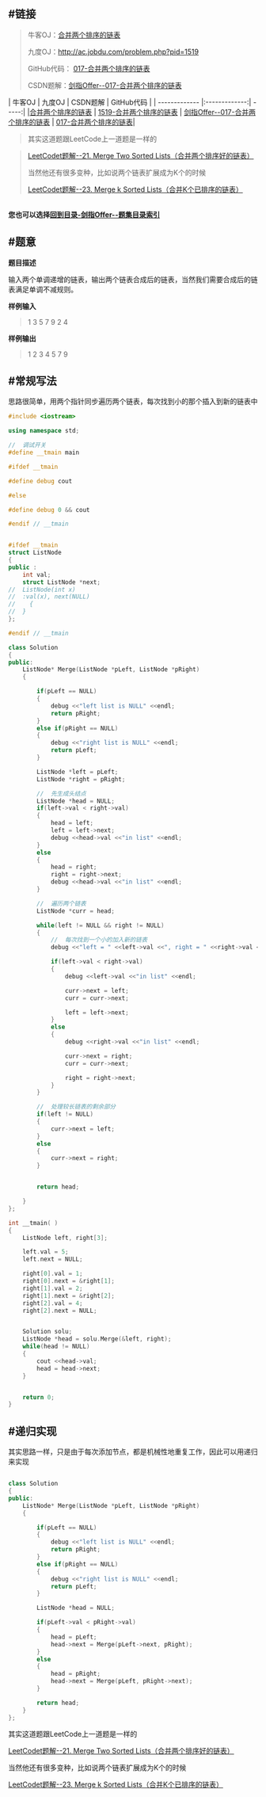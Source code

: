 #链接
------- 

>牛客OJ：[合并两个排序的链表](http://www.nowcoder.com/practice/d8b6b4358f774294a89de2a6ac4d9337?tpId=13&tqId=11169&rp=1&ru=%2Fta%2Fcoding-interviews&qru=%2Fta%2Fcoding-interviews%2Fquestion-ranking)
> 
>九度OJ：http://ac.jobdu.com/problem.php?pid=1519
> 
>GitHub代码： [017-合并两个排序的链表](https://github.com/gatieme/CodingInterviews/tree/master/017-合并两个排序的链表)
>
>CSDN题解：[剑指Offer--017-合并两个排序的链表](http://blog.csdn.net/gatieme/article/details/51138298)


| 牛客OJ | 九度OJ | CSDN题解 | GitHub代码 | 
| ------------- |:-------------:| -----:| 
|[合并两个排序的链表](http://www.nowcoder.com/practice/d8b6b4358f774294a89de2a6ac4d9337?tpId=13&tqId=11169&rp=1&ru=%2Fta%2Fcoding-interviews&qru=%2Fta%2Fcoding-interviews%2Fquestion-ranking) | [1519-合并两个排序的链表](http://ac.jobdu.com/problem.php?pid=1518) | [剑指Offer--017-合并两个排序的链表](http://blog.csdn.net/gatieme/article/details/51138298) | [017-合并两个排序的链表](https://github.com/gatieme/CodingInterviews/tree/master/017-合并两个排序的链表)|


>其实这道题跟LeetCode上一道题是一样的

>[LeetCodet题解--21. Merge Two Sorted Lists（合并两个排序好的链表）](http://blog.csdn.net/gatieme/article/details/51094742)
>
>当然他还有很多变种，比如说两个链表扩展成为K个的时候
>
>[LeetCodet题解--23. Merge k Sorted Lists（合并K个已排序的链表）](http://blog.csdn.net/gatieme/article/details/51097730)


<br>**您也可以选择[回到目录-剑指Offer--题集目录索引](http://blog.csdn.net/gatieme/article/details/51916802)**



#题意
-------

**题目描述**

输入两个单调递增的链表，输出两个链表合成后的链表，当然我们需要合成后的链表满足单调不减规则。

**样例输入**

>1 3 5 7 9
>2 4

**样例输出**

>1 2 3 4 5 7 9


#常规写法
-------

思路很简单，用两个指针同步遍历两个链表，每次找到小的那个插入到新的链表中

```cpp
#include <iostream>

using namespace std;

//  调试开关
#define __tmain main

#ifdef __tmain

#define debug cout

#else

#define debug 0 && cout

#endif // __tmain


#ifdef __tmain
struct ListNode
{
public :
	int val;
	struct ListNode *next;
//	ListNode(int x)
//	:val(x), next(NULL)
//    {
//	}
};

#endif // __tmain

class Solution
{
public:
    ListNode* Merge(ListNode *pLeft, ListNode *pRight)
    {

        if(pLeft == NULL)
        {
            debug <<"left list is NULL" <<endl;
            return pRight;
        }
        else if(pRight == NULL)
        {
            debug <<"right list is NULL" <<endl;
            return pLeft;
        }

        ListNode *left = pLeft;
        ListNode *right = pRight;

        //  先生成头结点
        ListNode *head = NULL;
        if(left->val < right->val)
        {
            head = left;
            left = left->next;
            debug <<head->val <<"in list" <<endl;
        }
        else
        {
            head = right;
            right = right->next;
            debug <<head->val <<"in list" <<endl;
        }

        //  遍历两个链表
        ListNode *curr = head;

        while(left != NULL && right != NULL)
        {
            //  每次找到一个小的加入新的链表
            debug <<"left = " <<left->val <<", right = " <<right->val <<endl;

            if(left->val < right->val)
            {
                debug <<left->val <<"in list" <<endl;

                curr->next = left;
                curr = curr->next;

                left = left->next;
            }
            else
            {
                debug <<right->val <<"in list" <<endl;

                curr->next = right;
                curr = curr->next;

                right = right->next;
            }
        }

        //  处理较长链表的剩余部分
        if(left != NULL)
        {
            curr->next = left;
        }
        else
        {
            curr->next = right;
        }


        return head;

    }
};

int __tmain( )
{
    ListNode left, right[3];

    left.val = 5;
    left.next = NULL;

    right[0].val = 1;
    right[0].next = &right[1];
    right[1].val = 2;
    right[1].next = &right[2];
    right[2].val = 4;
    right[2].next = NULL;


    Solution solu;
    ListNode *head = solu.Merge(&left, right);
    while(head != NULL)
    {
        cout <<head->val;
        head = head->next;
    }


    return 0;
}

```


#递归实现
-------

其实思路一样，只是由于每次添加节点，都是机械性地重复工作，因此可以用递归来实现

```cpp

class Solution
{
public:
    ListNode* Merge(ListNode *pLeft, ListNode *pRight)
    {

        if(pLeft == NULL)
        {
            debug <<"left list is NULL" <<endl;
            return pRight;
        }
        else if(pRight == NULL)
        {
            debug <<"right list is NULL" <<endl;
            return pLeft;
        }

        ListNode *head = NULL;

        if(pLeft->val < pRight->val)
        {
            head = pLeft;
            head->next = Merge(pLeft->next, pRight);
        }
        else
        {
            head = pRight;
            head->next = Merge(pLeft, pRight->next);
        }

        return head;
    }
};


```

其实这道题跟LeetCode上一道题是一样的

[LeetCodet题解--21. Merge Two Sorted Lists（合并两个排序好的链表）](http://blog.csdn.net/gatieme/article/details/51094742)

当然他还有很多变种，比如说两个链表扩展成为K个的时候
 
[LeetCodet题解--23. Merge k Sorted Lists（合并K个已排序的链表）](http://blog.csdn.net/gatieme/article/details/51097730)
